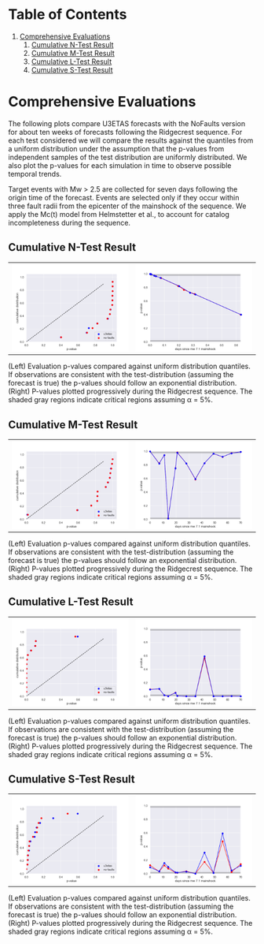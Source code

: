 # Table of Contents
1. [Comprehensive Evaluations](#comprehensive_evaluations)
   1. [Cumulative N-Test Result](#cumulative_n-test_result)
   1. [Cumulative M-Test Result](#cumulative_m-test_result)
   1. [Cumulative L-Test Result](#cumulative_l-test_result)
   1. [Cumulative S-Test Result](#cumulative_s-test_result)
# Comprehensive Evaluations <a name="comprehensive_evaluations"></a>

The following plots compare U3ETAS forecasts with the NoFaults version for about ten weeks of forecasts following the Ridgecrest sequence. For each test considered we will compare the results against the quantiles from a uniform distribution under the assumption that the p-values from independent samples of the test distribution are uniformly distributed. We also plot the p-values for each simulation in time to observe possible temporal trends.  
 
Target events with Mw > 2.5 are collected for seven days following the origin time of the forecast. Events are selected only if they occur within three fault radii from the epicenter of the mainshock of the sequence. We apply the Mc(t) model from Helmstetter et al., to account for  catalog incompleteness during the sequence.
## Cumulative N-Test Result  <a name="cumulative_n-test_result"></a>



| | |
| --- | --- |
|  ![](plots/uniform_distr-n-test-mw_2p5.png) | ![](plots/cumulative-n-test_mw_2p5.png) |


(Left) Evaluation p-values compared against uniform distribution quantiles. If observations are consistent with the test-distribution (assuming the forecast is true) the p-values should follow an exponential distribution. (Right) P-values plotted progressively during the Ridgecrest sequence. The shaded gray regions indicate critical regions assuming α = 5%.
## Cumulative M-Test Result  <a name="cumulative_m-test_result"></a>



| | |
| --- | --- |
|  ![](plots/uniform_distr-m-test-mw_2p5.png) | ![](plots/cumulative-m-test_mw_2p5.png) |


(Left) Evaluation p-values compared against uniform distribution quantiles. If observations are consistent with the test-distribution (assuming the forecast is true) the p-values should follow an exponential distribution. (Right) P-values plotted progressively during the Ridgecrest sequence. The shaded gray regions indicate critical regions assuming α = 5%.
## Cumulative L-Test Result  <a name="cumulative_l-test_result"></a>



| | |
| --- | --- |
|  ![](plots/uniform_distr-l-test-mw_2p5.png) | ![](plots/cumulative-l-test_mw_2p5.png) |


(Left) Evaluation p-values compared against uniform distribution quantiles. If observations are consistent with the test-distribution (assuming the forecast is true) the p-values should follow an exponential distribution. (Right) P-values plotted progressively during the Ridgecrest sequence. The shaded gray regions indicate critical regions assuming α = 5%.
## Cumulative S-Test Result  <a name="cumulative_s-test_result"></a>



| | |
| --- | --- |
|  ![](plots/uniform_distr-s-test-mw_2p5.png) | ![](plots/cumulative-s-test_mw_2p5.png) |


(Left) Evaluation p-values compared against uniform distribution quantiles. If observations are consistent with the test-distribution (assuming the forecast is true) the p-values should follow an exponential distribution. (Right) P-values plotted progressively during the Ridgecrest sequence. The shaded gray regions indicate critical regions assuming α = 5%.

